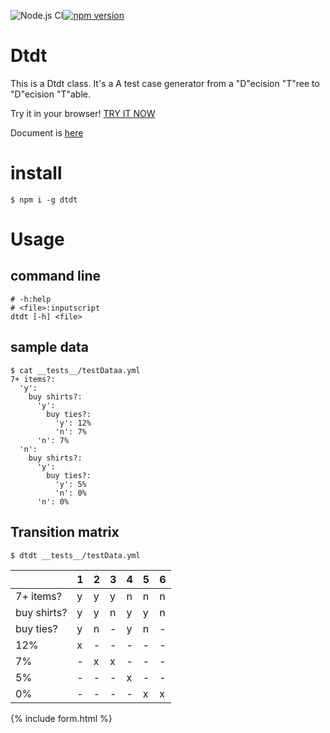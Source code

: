 ![Node.js CI](https://github.com/freddiefujiwara/dtdt/workflows/Node.js%20CI/badge.svg)[![npm version](https://badge.fury.io/js/dtdt.svg)](https://badge.fury.io/js/dtdt)

# Dtdt
This is a Dtdt class. It's a A test case generator from a "D"ecision "T"ree to "D"ecision "T"able.

Try it in your browser! [TRY IT NOW](https://freddiefujiwara.github.io/dtdt/#inputscript)

Document is [here](https://github.com/freddiefujiwara/dtdt/blob/master/DOCS.md)

# install

``` shell
$ npm i -g dtdt
```

# Usage
## command line
``` shell
# -h:help
# <file>:inputscript
dtdt [-h] <file>
```
## sample data
``` shell
$ cat __tests__/testDataa.yml
7+ items?:
  'y':
    buy shirts?:
      'y':
        buy ties?:
          'y': 12%
          'n': 7%
      'n': 7%
  'n':
    buy shirts?:
      'y':
        buy ties?:
          'y': 5%
          'n': 0%
      'n': 0%
```

## Transition matrix
```shell
$ dtdt __tests__/testData.yml
```

||1|2|3|4|5|6|
|:--|:--|:--|:--|:--|:--|:--|
|7+ items?|y|y|y|n|n|n|
|buy shirts?|y|y|n|y|y|n|
|buy ties?|y|n|-|y|n|-|
|12%|x|-|-|-|-|-|
|7%|-|x|x|-|-|-|
|5%|-|-|-|x|-|-|
|0%|-|-|-|-|x|x|

{% include form.html %}
